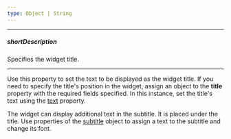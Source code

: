 ```yaml
---
type: Object | String
---
```

---
##### shortDescription
Specifies the widget title.

---
Use this property to set the text to be displayed as the widget title. If you need to specify the title's position in the widget, assign an object to the **title** property with the required fields specified. In this instance, set the title's text using the [text](/api-reference/20%20Data%20Visualization%20Widgets/BaseWidget/1%20Configuration/title/text.md '{basewidgetpath}/Configuration/title#text') property.

The widget can display additional text in the subtitle. It is placed under the title. Use properties of the [subtitle](/api-reference/20%20Data%20Visualization%20Widgets/BaseWidget/1%20Configuration/title/subtitle '{basewidgetpath}/Configuration/title/subtitle') object to assign a text to the subtitle and change its font.